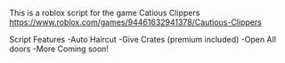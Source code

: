 This is a roblox script for the game Catious Clippers
https://www.roblox.com/games/94461632941378/Cautious-Clippers

Script Features
-Auto Haircut
-Give Crates (premium included)
-Open All doors
-More Coming soon!
